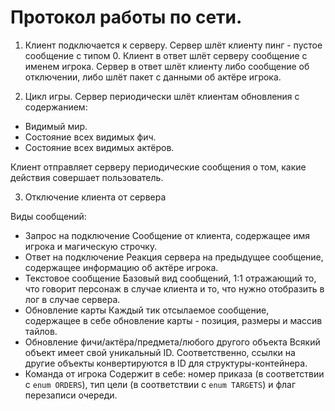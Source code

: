 # Протокол работы по сети.

1. Клиент подключается к серверу.
Сервер шлёт клиенту пинг - пустое сообщение с типом 0.
Клиент в ответ шлёт серверу сообщение с именем игрока.
Сервер в ответ шлёт клиенту либо сообщение об отключении,
	либо шлёт пакет с данными об актёре игрока.

2. Цикл игры.
Сервер периодически шлёт клиентам обновления с содержанием:
- Видимый мир.
- Состояние всех видимых фич.
- Состояние всех видимых актёров.

Клиент отправляет серверу периодические сообщения о том, какие действия
совершает пользователь.

3. Отключение клиента от сервера


Виды сообщений:
- Запрос на подключение
Сообщение от клиента, содержащее имя игрока и магическую строчку.
- Ответ на подключение
Реакция сервера на предыдущее сообщение, содержащее информацию об актёре игрока.
- Текстовое сообщение
Базовый вид сообщений, 1:1 отражающий то, что говорит персонаж в случае клиента
и то, что нужно отобразить в лог в случае сервера.
- Обновление карты
Каждый тик отсылаемое сообщение, содержащее в себе обновление карты - позиция,
размеры и массив тайлов.
- Обновление фичи/актёра/предмета/любого другого объекта
Всякий объект имеет свой уникальный ID. Соответственно, ссылки на другие объекты
конвертируются в ID для структуры-контейнера.
- Команда от игрока
Содержит в себе: номер приказа (в соответствии с `enum ORDERS`), тип цели
(в соответствии с `enum TARGETS`) и флаг перезаписи очереди.